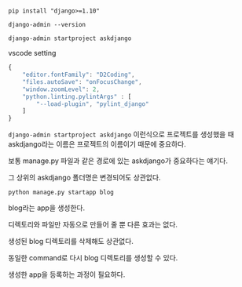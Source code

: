 #

`pip install "django>=1.10"`

`django-admin --version`

`django-admin startproject askdjango`

vscode setting

```js
{
    "editor.fontFamily": "D2Coding",
    "files.autoSave": "onFocusChange",
    "window.zoomLevel": 2,
    "python.linting.pylintArgs" : [
        "--load-plugin", "pylint_django"
    ]
}
```

`django-admin startproject askdjango` 이런식으로 프로젝트를 생성했을 때 askdjango라는 이름은 프로젝트의 이름이기 때문에 중요하다.

보통 manage.py 파일과 같은 경로에 있는 askdjango가 중요하다는 얘기다.

그 상위의 askdjango 폴더명은 변경되어도 상관없다.

`python manage.py startapp blog`

blog라는 app을 생성한다.

디렉토리와 파일만 자동으로 만들어 줄 뿐 다른 효과는 없다.

생성된 blog 디렉토리를 삭제해도 상관없다.

동일한 command로 다시 blog 디렉토리를 생성할 수 있다.

생성한 app을 등록하는 과정이 필요하다.



